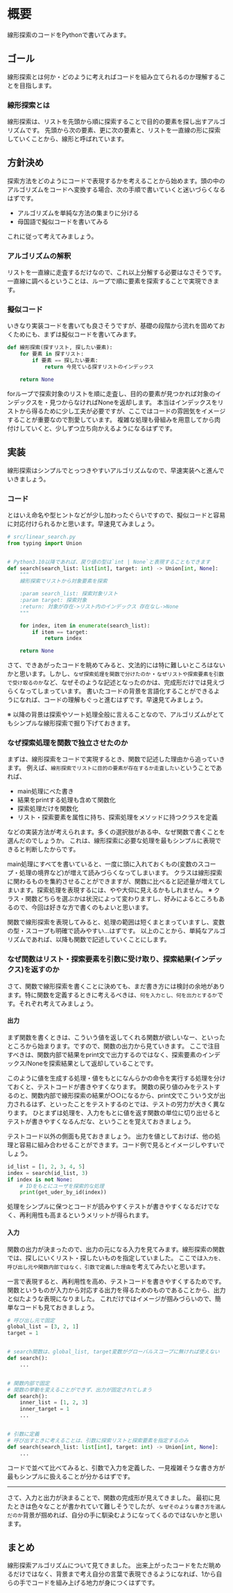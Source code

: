 # 概要

線形探索のコードをPythonで書いてみます。

## ゴール

線形探索とは何か・どのように考えればコードを組み立てられるのか理解することを目指します。

### 線形探索とは

線形探索は、リストを先頭から順に探索することで目的の要素を探し出すアルゴリズムです。 先頭から次の要素、更に次の要素と、リストを一直線の形に探索していくことから、線形と呼ばれています。

## 方針決め

探索方法をどのようにコードで表現するかを考えることから始めます。頭の中のアルゴリズムをコードへ変換する場合、次の手順で書いていくと迷いづらくなるはずです。

* アルゴリズムを単純な方法の集まりに分ける
* 母国語で擬似コードを書いてみる

これに従って考えてみましょう。

### アルゴリズムの解釈

リストを一直線に走査するだけなので、これ以上分解する必要はなさそうです。一直線に調べるということは、ループで順に要素を探索することで実現できます。

### 擬似コード

いきなり実装コードを書いても良さそうですが、基礎の段階から流れを固めておくためにも、まずは擬似コードを書いてみます。

```Python
def 線形探索(探すリスト, 探したい要素):
    for 要素 in 探すリスト:
        if 要素 == 探したい要素:
            return 今見ている探すリストのインデックス

    return None
```

forループで探索対象のリストを順に走査し、目的の要素が見つかれば対象のインデックスを・見つからなければNoneを返却します。
本当はインデックスをリストから得るために少し工夫が必要ですが、ここではコードの雰囲気をイメージすることが重要なので割愛しています。 複雑な処理も骨組みを用意してから肉付けしていくと、少しずつ立ち向かえるようになるはずです。


## 実装

線形探索はシンプルでとっつきやすいアルゴリズムなので、早速実装へと進んでいきましょう。

### コード

とはいえ命名や型ヒントなどが少し加わったぐらいですので、擬似コードと容易に対応付けられるかと思います。早速見てみましょう。

```Python
# src/linear_search.py
from typing import Union


# Python3.10以降であれば、戻り値の型は`int | None`と表現することもできます
def search(search_list: list[int], target: int) -> Union[int, None]:
    """
    線形探索でリストから対象要素を探索

    :param search_list: 探索対象リスト
    :param target: 探索対象
    :return: 対象が存在->リスト内のインデックス 存在なし->None
    """

    for index, item in enumerate(search_list):
        if item == target:
            return index

    return None
```

さて、できあがったコードを眺めてみると、文法的には特に難しいところはないかと思います。しかし、`なぜ探索処理を関数で分けたのか`・`なぜリストや探索要素を引数で受け取るのか`など、なぜそのような記述となったのかは、完成形だけでは見えづらくなってしまっています。
書いたコードの背景を言語化することができるようになれば、コードの理解もぐっと進むはずです。早速見てみましょう。

※ 以降の背景は探索やソート処理全般に言えることなので、アルゴリズムがとてもシンプルな線形探索で掘り下げておきます。

### なぜ探索処理を関数で独立させたのか

まずは、線形探索をコードで実現するとき、関数で記述した理由から追っていきます。 例えば、`線形探索でリストに目的の要素が存在するか走査したい`ということであれば、

* main処理にべた書き
* 結果をprintする処理も含めて関数化
* 探索処理だけを関数化
* リスト・探索要素を属性に持ち、探索処理をメソッドに持つクラスを定義

などの実装方法が考えられます。多くの選択肢がある中、なぜ関数で書くことを選んだのでしょうか。 これは、線形探索に必要な処理を最もシンプルに表現できると判断したからです。

main処理にすべてを書いていると、一度に頭に入れておくもの(変数のスコープ・処理の境界など)が増えて読みづらくなってしまいます。
クラスは線形探索に関わるものを集約させることができますが、関数に比べると記述量が増えてしまいます。探索処理を表現するには、やや大仰に見えるかもしれません。
※ クラス・関数どちらを選ぶかは状況によって変わりますし、好みによるところもあるので、今回は好きな方で書くのもよいと思います。

関数で線形探索を表現してみると、処理の範囲は短くまとまっていますし、変数の型・スコープも明確で読みやすい...はずです。
以上のことから、単純なアルゴリズムであれば、以降も関数で記述していくことにします。

### なぜ関数はリスト・探索要素を引数に受け取り、探索結果(インデックス)を返すのか

さて、関数で線形探索を書くことに決めても、まだ書き方には検討の余地があります。特に関数を定義するときに考えるべきは、`何を入力とし、何を出力とするか`です。それぞれ考えてみましょう。

#### 出力

まず関数を書くときは、こういう値を返してくれる関数が欲しいなー、といったところから始まります。ですので、関数の出力から見ていきます。
ここで注目すべきは、関数内部で結果をprint文で出力するのではなく、探索要素のインデックス/Noneを探索結果として返却していることです。

このように値を生成する処理・値をもとになんらかの命令を実行する処理を分けておくと、テストコードが書きやすくなります。
関数の戻り値のみをテストするのと、関数内部で線形探索の結果が○○になるから、print文でこういう文が出力されるはず、といったことをテストするのとでは、テストの労力が大きく異なります。
ひとまずは処理を、入力をもとに値を返す関数の単位に切り出せるとテストが書きやすくなるんだな、ということを覚えておきましょう。

テストコード以外の側面も見ておきましょう。 出力を値としておけば、他の処理と容易に組み合わせることができます。コード例で見るとイメージしやすいでしょう。

```Python
id_list = [1, 2, 3, 4, 5]
index = search(id_list, 3)
if index is not None:
    # IDをもとにユーザを探索的な処理
    print(get_uder_by_id(index))
```

処理をシンプルに保つとコードが読みやすくテストが書きやすくなるだけでなく、再利用性も高まるというメリットが得られます。

#### 入力

関数の出力が決まったので、出力の元になる入力を見てみます。線形探索の関数では、探しにいくリスト・探したいものを指定していました。
ここでは`入力を、呼び出し元や関数内部ではなく、引数で定義した理由`を考えてみたいと思います。

一言で表現すると、再利用性を高め、テストコードを書きやすくするためです。関数というものが入力から対応する出力を得るためのものであることから、出力と似たような表現になりました。
これだけではイメージが掴みづらいので、簡単なコードも見ておきましょう。

```Python
# 呼び出し元で固定
global_list = [3, 2, 1]
target = 1


# search関数は、global_list, target変数がグローバルスコープに無ければ使えない
def search():
    ...


# 関数内部で固定
# 関数の挙動を変えることができず、出力が固定されてしまう
def search():
    inner_list = [1, 2, 3]
    inner_target = 1
    ...


# 引数に定義
# 呼び出すときに考えることは、引数に探索リストと探索要素を指定するのみ
def search(search_list: list[int], target: int) -> Union[int, None]:
    ...
```

コードで並べて比べてみると、引数で入力を定義した、一見複雑そうな書き方が最もシンプルに扱えることが分かるはずです。

---

さて、入力と出力が決まることで、関数の完成形が見えてきました。
最初に見たときは色々なことが書かれていて難しそうでしたが、`なぜそのような書き方を選んだのか`背景が掴めれば、自分の手に馴染むようになってくるのではないかと思います。


## まとめ

線形探索アルゴリズムについて見てきました。
出来上がったコードをただ眺めるだけではなく、背景まで考え自分の言葉で表現できるようになれば、1から自らの手でコードを組み上げる地力が身につくはずです。
